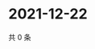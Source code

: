 # 2021-12-22

共 0 条

<!-- BEGIN WEIBO -->
<!-- 最后更新时间 Wed Dec 22 2021 14:15:06 GMT+0800 (China Standard Time) -->

<!-- END WEIBO -->
